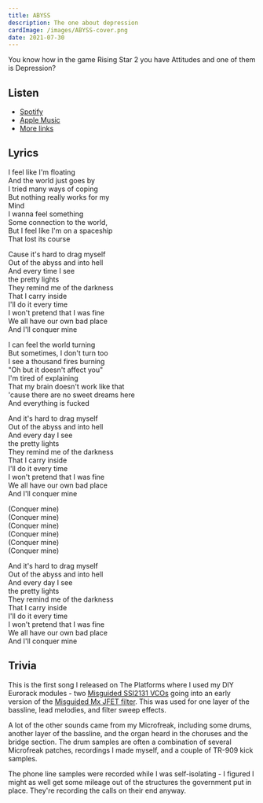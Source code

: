 ```yaml
---
title: ABYSS
description: The one about depression
cardImage: /images/ABYSS-cover.png
date: 2021-07-30
---
```


You know how in the game Rising Star 2 you have Attitudes and one of them is Depression?

## Listen

* [Spotify](https://open.spotify.com/album/3QLgzL7MVRtmTHiOaP9njc)
* [Apple Music](https://music.apple.com/us/album/abyss-single/1576778997?uo=4)
* [More links](https://distrokid.com/hyperfollow/filipwieland/abyss)

## Lyrics

I feel like I'm floating\
And the world just goes by\
I tried many ways of coping\
But nothing really works for my\
Mind\
I wanna feel something\
Some connection to the world,\
But I feel like I'm on a spaceship\
That lost its course

Cause it's hard to drag myself\
Out of the abyss and into hell\
And every time I see\
the pretty lights\
They remind me of the darkness\
That I carry inside\
I'll do it every time\
I won't pretend that I was fine\
We all have our own bad place\
And I'll conquer mine

I can feel the world turning\
But sometimes, I don't turn too\
I see a thousand fires burning\
"Oh but it doesn't affect you"\
I'm tired of explaining\
That my brain doesn't work like that\
'cause there are no sweet dreams here\
And everything is fucked

And it's hard to drag myself\
Out of the abyss and into hell\
And every day I see\
the pretty lights\
They remind me of the darkness\
That I carry inside\
I'll do it every time\
I won't pretend that I was fine\
We all have our own bad place\
And I'll conquer mine

(Conquer mine)\
(Conquer mine)\
(Conquer mine)\
(Conquer mine)\
(Conquer mine)\
(Conquer mine)

And it's hard to drag myself\
Out of the abyss and into hell\
And every day I see\
the pretty lights\
They remind me of the darkness\
That I carry inside\
I'll do it every time\
I won't pretend that I was fine\
We all have our own bad place\
And I'll conquer mine

## Trivia

This is the first song I released on The Platforms where I used my DIY Eurorack modules - two
[Misguided SSI2131 VCOs][vco] going into an early version of the [Misguided Mx JFET filter][vcf].
This was used for one layer of the bassline, lead melodies, and filter sweep effects.

A lot of the other sounds came from my Microfreak, including some drums, another layer of the
bassline, and the organ heard in the choruses and the bridge section. The drum samples are often
a combination of several Microfreak patches, recordings I made myself, and a couple of TR-909 kick
samples.

The phone line samples were recorded while I was self-isolating - I figured I might as well get
some mileage out of the structures the government put in place. They're recording the calls on their
end anyway.

[vco]: /projects/misguided-modules-ssi2131
[vcf]: /projects/misguided-modules-mx-jfet
